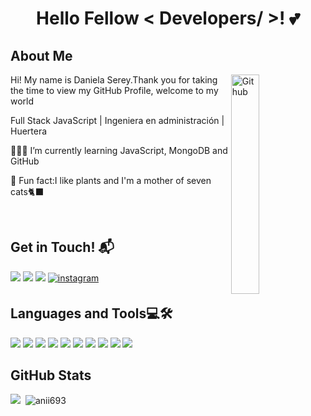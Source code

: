 <h1 align="center"> Hello Fellow < Developers/ >! 💕 </h1>
<h2> About Me </h2>
<img width="30%" align="right" alt="Github" src= "https://pa1.narvii.com/6580/8098c6e9207376889eeb0532d9f5a0723c4d73f5_hq.gif"/> 
<div><p>Hi! My name is Daniela Serey.Thank you for taking the time to view my GitHub Profile, welcome to my world</p>
<p> Full Stack JavaScript | Ingeniera en administración | Huertera</p>

👩🏼‍💻 I’m currently learning JavaScript, MongoDB and GitHub
  
🌱 Fun fact:I like plants and I'm a mother of seven cats🐈‍⬛

<br>
<h2>Get in Touch! 📬</h2>
<p>
<a target="_blank" href="https://www.linkedin.com/in/dserey/"><img src="https://img.shields.io/badge/-LinkedIn-0077B5?style=for-the-badge&logo=Linkedin&logoColor=white"></img></a>
<a target="_blank" href="mailto:dsereycamus@gmail.com"
><img src="https://img.shields.io/badge/-Gmail-D14836?style=for-the-badge&logo=Gmail&logoColor=white"></img></a>
<a target="_blank" href="https://github.com/dsereycamus"
><img src="https://img.shields.io/badge/-GitHub-181717?style=for-the-badge&logo=Github&logoColor=white"></img></a>
  <a href="https://instagram.com/dnla_sry" target="_blank">
<img src=https://img.shields.io/badge/instagram-%ff5851db.svg?color=C13584&style=for-the-badge&logo=instagram&logoColor=white alt=instagram style="margin-bottom: 5px;" />
</a>
</p>

<h2>Languages and Tools💻🛠</h2>
<img src="https://img.shields.io/badge/-HTML-000?&logo=HTML5"></img>
<img src="https://img.shields.io/badge/-CSS-000?&logo=CSS3"></img>
<img src="https://img.shields.io/badge/-JavaScript-000?&logo=JavaScript"></img>
<img src="https://img.shields.io/badge/-React-000?&logo=React"></img>
<img src="https://img.shields.io/badge/-Next.js-000?&logo=Next.js"></img>
<img src="https://img.shields.io/badge/-MongoDB-000?&logo=MongoDB"></img>
<img src="https://img.shields.io/badge/-Postman-000?&logo=Postman"></img>
<img src="https://img.shields.io/badge/-Git-000?&logo=Git"></img>
<img src="https://img.shields.io/badge/-Jira-000?&logo=Jira"></img>
<img src="https://img.shields.io/badge/-VS%20Code-000?&logo=Visual-Studio-Code"></img>
<br>

<h2>GitHub Stats</h2>
<p><img src="https://github-readme-streak-stats.herokuapp.com/?user=dsereycamus&theme=light" />
&nbsp;<img src="https://github-readme-stats.vercel.app/api?username=dsereycamus&show_icons=true&theme=light&locale=en" alt="anii693" /></p>

<!--   
<a href="mailto:dsereycamus@gmail.com"><img src="https://img.shields.io/badge/-dsereycamus@gmail.com-D14836?style=for-the-badge&logo=Gmail&logoColor=white"/></a>
**Github Stats:**
<p>
 <img src="https://github-readme-stats.vercel.app/api/top-langs/?username=dsereycamus&count_private=true&theme=ligth">
 <p align="center">
  <a href="https://github.com/DenverCoder1/readme-typing-svg"><img src="https://readme-typing-svg.herokuapp.com?font=Time+New+Roman&color=cyan&size=25&center=true&vCenter=true&width=600&height=100&lines=Welcome+to+my+Github+profile;Full+Stack+Developer;Love+to+learn+new+stuffs..<3"></a>
</p>
</p>-->
   

